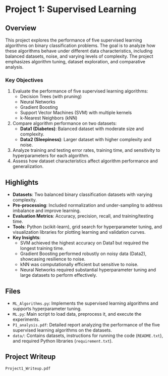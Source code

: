 # Project 1: Supervised Learning

## Overview

This project explores the performance of five supervised learning algorithms on binary classification problems. The goal is to analyze how these algorithms behave under different data characteristics, including balanced datasets, noise, and varying levels of complexity. The project emphasizes algorithm tuning, dataset exploration, and comparative analysis.

### Key Objectives

1. Evaluate the performance of five supervised learning algorithms:
   - Decision Trees (with pruning)
   - Neural Networks
   - Gradient Boosting
   - Support Vector Machines (SVM) with multiple kernels
   - k-Nearest Neighbors (kNN)
2. Compare algorithm performance on two datasets:
   - **Data1 (Diabetes)**: Balanced dataset with moderate size and complexity.
   - **Data2 (Sleepiness)**: Larger dataset with higher complexity and noise.
3. Analyze training and testing error rates, training time, and sensitivity to hyperparameters for each algorithm.
4. Assess how dataset characteristics affect algorithm performance and generalization.

## Highlights

- **Datasets**: Two balanced binary classification datasets with varying complexity.
- **Pre-processing**: Included normalization and under-sampling to address imbalance and improve learning.
- **Evaluation Metrics**: Accuracy, precision, recall, and training/testing time.
- **Tools**: Python (scikit-learn), grid search for hyperparameter tuning, and visualization libraries for plotting learning and validation curves.
- **Key Insights**:
  - SVM achieved the highest accuracy on Data1 but required the longest training time.
  - Gradient Boosting performed robustly on noisy data (Data2), showcasing resilience to noise.
  - kNN was computationally efficient but sensitive to noise.
  - Neural Networks required substantial hyperparameter tuning and large datasets to perform effectively.

## Files

- `ML_Algorithms.py`: Implements the supervised learning algorithms and supports hyperparameter tuning.
- `ML.py`: Main script to load data, preprocess it, and execute the experiments.
- `P1_analysis.pdf`: Detailed report analyzing the performance of the five supervised learning algorithms on the datasets.
- `data/`: Contains datasets, instructions for running the code (`README.txt`), and required Python libraries (`requirement.txt`).

## Project Writeup
`Project1_Writeup.pdf`
